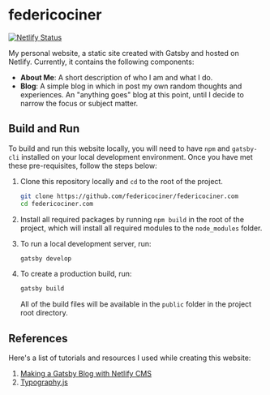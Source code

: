 # federicociner

[![Netlify Status](https://api.netlify.com/api/v1/badges/d83e7b9a-4e4d-4dc5-a8ea-a75fc16a1276/deploy-status)](https://app.netlify.com/sites/federicociner/deploys)

My personal website, a static site created with Gatsby and hosted on Netlify. Currently, it contains the following components:

- **About Me**: A short description of who I am and what I do.
- **Blog**: A simple blog in which in post my own random thoughts and experiences. An "anything goes" blog at this point, until I decide to narrow the focus or subject matter.

## Build and Run

To build and run this website locally, you will need to have `npm` and `gatsby-cli` installed on your local development environment. Once you have met these pre-requisites, follow the steps below:

1. Clone this repository locally and `cd` to the root of the project.

   ```sh
   git clone https://github.com/federicociner/federicociner.com
   cd federicociner.com
   ```

1. Install all required packages by running `npm build` in the root of the project, which will install all required modules to the `node_modules` folder.

1. To run a local development server, run:

   ```sh
   gatsby develop
   ```

1. To create a production build, run:

   ```sh
   gatsby build
   ```

   All of the build files will be available in the `public` folder in the project root directory.

## References

Here's a list of tutorials and resources I used while creating this website:

1. [Making a Gatsby Blog with Netlify CMS](https://www.gatsbyjs.org/tutorial/blog-netlify-cms-tutorial/)
1. [Typography.js](https://kyleamathews.github.io/typography.js/)
